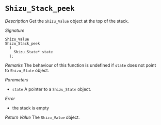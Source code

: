# `Shizu_Stack_peek`

*Description*
Get the `Shizu_Value` object at the top of the stack.

*Signature*
```
Shizu_Value
Shizu_Stack_peek
  (
    Shizu_State* state
  );
```

*Remarks*
The behaviour of this function is undefined if `state` does not point to `Shizu_State` object.

*Parameters*
- `state` A pointer to a `Shizu_State` object.

*Error*
- the stack is empty

*Return Value*
The `Shizu_Value` object.
